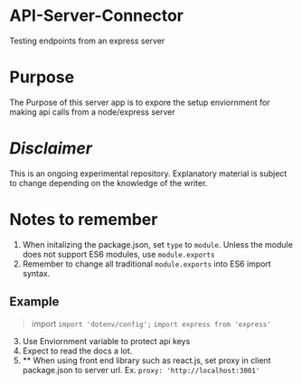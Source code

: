 # API-Server-Connector
Testing endpoints from an express server

# Purpose
The Purpose of this server app is to expore the setup enviornment
for making api calls from a node/express server

# *Disclaimer* 
This is an ongoing experimental repository. Explanatory material
is subject to change depending on the knowledge of the writer. 

# Notes to remember
1. When initalizing the package.json, set `type` to `module`. Unless the module does not support ES6 modules, use `module.exports`
2. Remember to change all traditional `module.exports` into ES6 import syntax. 
## Example
> import `import 'dotenv/config';` `import express from 'express'`
3. Use Enviornment variable to protect api keys
4. Expect to read the docs a lot. 
5. ** When using front end library such as react.js, set proxy in client package.json to server url. Ex. `proxy: 'http://localhost:3001'`
